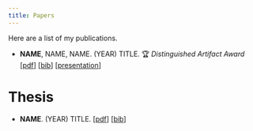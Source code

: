 ```yaml
---
title: Papers
---
```


Here are a list of my publications.

- **NAME**, NAME, NAME. (YEAR) TITLE. 🏆 *Distinguished Artifact Award*
  [[pdf](/pubs/example.pdf)] [[bib](/pubs/example.bib)]
  [[presentation](https://www.youtube.com/watch?v=example)]

# Thesis
- **NAME**. (YEAR) TITLE.
  [[pdf](/pubs/example.pdf)] [[bib](/pubs/example.bib)]
